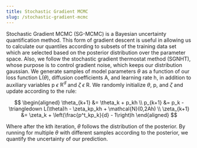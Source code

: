 ```yaml
---
title: Stochastic Gradient MCMC
slug: /stochastic-gradient-mcmc
---
```


Stochastic Gradient MCMC (SG-MCMC) is a Bayesian uncertainty quantification method. This form of gradient descent is useful in allowing us to calculate our quantiles according to subsets of the training data set which are selected based on the posterior distribution over the parameter space. Also, we follow the stochastic gradient thermostat method (SGNHT), whose purpose is to control gradient noise, which keeps our distribution gaussian. We generate samples of model parameters $\theta$ as a function of our loss function L($\theta$), diffusion coefficients A, and learning rate h, in addition to auxiliary variables p $\epsilon$  $\mathbb{R}^d$ and $\zeta$ $\epsilon$  R. We randomly initialize $\theta$, p, and $\zeta$ and update according to the rule:

$$
\begin{aligned}
\theta_{k+1} &= \theta_k + p_kh \\
p_{k+1} &= p_k - \triangledown L(\theta)h - \zeta_kp_kh + \mathcal{N}(0,2Ah) \\
\zeta_{k+1} &= \zeta_k + \left(\frac{p^t_kp_k}{d} - 1\right)h
\end{aligned}
$$

Where after the kth iteration, $\theta$ follows the distribution of the posterior. By running for multiple $\theta$ with different samples according to the posterior, we quantify the uncertainty of our prediction.
